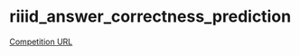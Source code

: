 # riiid_answer_correctness_prediction
[Competition URL](https://www.kaggle.com/c/riiid-test-answer-prediction/overview)


